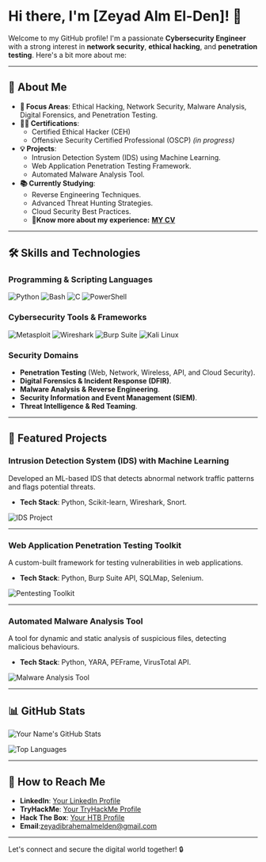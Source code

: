 # Hi there, I'm [Zeyad Alm El-Den]! 👋

Welcome to my GitHub profile! I'm a passionate **Cybersecurity Engineer** with a strong interest in **network security**, **ethical hacking**, and **penetration testing**. Here's a bit more about me:

---

## 🚀 About Me
- **🔦 Focus Areas**: Ethical Hacking, Network Security, Malware Analysis, Digital Forensics, and Penetration Testing.
- **👨‍💻 Certifications**: 
  - Certified Ethical Hacker (CEH)
  - Offensive Security Certified Professional (OSCP) *(in progress)*
- **💡 Projects**: 
  - Intrusion Detection System (IDS) using Machine Learning.
  - Web Application Penetration Testing Framework.
  - Automated Malware Analysis Tool.
- **📚 Currently Studying**: 
  - Reverse Engineering Techniques.
  - Advanced Threat Hunting Strategies.
  - Cloud Security Best Practices.
  - 📄**Know more about my experience:** **[MY CV](https://drive.google.com/file/d/1zoVm-R7x6Uh-uXV1EFt8SLsSOlYmDvaP/view)**


---

## 🛠️ Skills and Technologies

### Programming & Scripting Languages
![Python](https://img.shields.io/badge/Python-3776AB?style=for-the-badge&logo=python&logoColor=white)
![Bash](https://img.shields.io/badge/Bash-4EAA25?style=for-the-badge&logo=gnubash&logoColor=white)
![C](https://img.shields.io/badge/C-00599C?style=for-the-badge&logo=c&logoColor=white)
![PowerShell](https://img.shields.io/badge/PowerShell-5391FE?style=for-the-badge&logo=powershell&logoColor=white)

### Cybersecurity Tools & Frameworks
![Metasploit](https://img.shields.io/badge/Metasploit-2E8B57?style=for-the-badge&logo=metasploit&logoColor=white)
![Wireshark](https://img.shields.io/badge/Wireshark-1679A7?style=for-the-badge&logo=wireshark&logoColor=white)
![Burp Suite](https://img.shields.io/badge/Burp%20Suite-FF6F00?style=for-the-badge&logo=burpsuite&logoColor=white)
![Kali Linux](https://img.shields.io/badge/Kali%20Linux-557C94?style=for-the-badge&logo=kalilinux&logoColor=white)

### Security Domains
- **Penetration Testing** (Web, Network, Wireless, API, and Cloud Security).
- **Digital Forensics & Incident Response (DFIR)**.
- **Malware Analysis & Reverse Engineering**.
- **Security Information and Event Management (SIEM)**.
- **Threat Intelligence & Red Teaming**.

---

## 🌟 Featured Projects

### Intrusion Detection System (IDS) with Machine Learning
Developed an ML-based IDS that detects abnormal network traffic patterns and flags potential threats.
- **Tech Stack**: Python, Scikit-learn, Wireshark, Snort.

![IDS Project](https://via.placeholder.com/800x400.png?text=Intrusion+Detection+System)

---

### Web Application Penetration Testing Toolkit
A custom-built framework for testing vulnerabilities in web applications.
- **Tech Stack**: Python, Burp Suite API, SQLMap, Selenium.

![Pentesting Toolkit](https://via.placeholder.com/800x400.png?text=Web+Application+Pentesting+Toolkit)

---

### Automated Malware Analysis Tool
A tool for dynamic and static analysis of suspicious files, detecting malicious behaviours.
- **Tech Stack**: Python, YARA, PEFrame, VirusTotal API.

![Malware Analysis Tool](https://via.placeholder.com/800x400.png?text=Malware+Analysis+Tool)

---

## 📊 GitHub Stats

![Your Name's GitHub Stats](https://github-readme-stats.vercel.app/api?username=YourGitHubUsername&show_icons=true&theme=dark)

![Top Languages](https://github-readme-stats.vercel.app/api/top-langs/?username=YourGitHubUsername&layout=compact&theme=dark)

---

## 👮️ How to Reach Me
- **LinkedIn**: [Your LinkedIn Profile](https://www.linkedin.com/in/zeyad-alm-elden-a48194217/)
- **TryHackMe**: [Your TryHackMe Profile](https://tryhackme.com/p/zeyadibrahemalmelden)
- **Hack The Box**: [Your HTB Profile](https://app.hackthebox.com/users/1522758)
- **Email**:zeyadibrahemalmelden@gmail.com


---

Let's connect and secure the digital world together! 🔒
